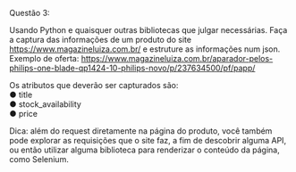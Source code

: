 Questão 3:

Usando Python e quaisquer outras bibliotecas que julgar necessárias. Faça a captura das
informações de um produto do site https://www.magazineluiza.com.br/ e estruture as
informações num json.
Exemplo de oferta:
https://www.magazineluiza.com.br/aparador-pelos-philips-one-blade-qp1424-10-philips-novo/p/237634500/pf/papp/

Os atributos que deverão ser capturados são:
<br>● title
<br>● stock_availability
<br>● price

Dica: além do request diretamente na página do produto, você também pode explorar as
requisições que o site faz, a fim de descobrir alguma API, ou então utilizar alguma biblioteca
para renderizar o conteúdo da página, como Selenium.
